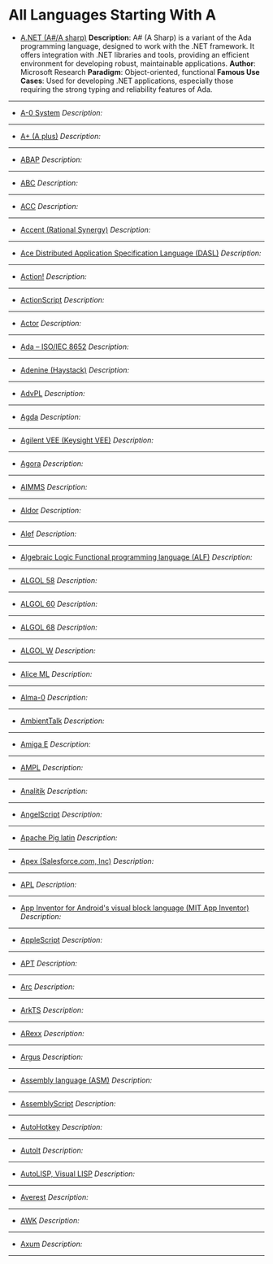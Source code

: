 # All Languages Starting With A

- [A.NET (A#/A sharp)](A/hello.a)
**Description**: A# (A Sharp) is a variant of the Ada programming language, designed to work with the .NET framework. It offers integration with .NET libraries and tools, providing an efficient environment for developing robust, maintainable applications. 
**Author**: Microsoft Research 
**Paradigm**: Object-oriented, functional
**Famous Use Cases**: Used for developing .NET applications, especially those requiring the strong typing and reliability features of Ada.

---

- [A-0 System]()
_Description:_


---

- [A+ (A plus)]()
_Description:_


---

- [ABAP]()
_Description:_


---

- [ABC]()
_Description:_


---

- [ACC]()
_Description:_


---

- [Accent (Rational Synergy)]()
_Description:_


---

- [Ace Distributed Application Specification Language (DASL)]()
_Description:_


---

- [Action!]()
_Description:_


---

- [ActionScript]()
_Description:_


---

- [Actor]()
_Description:_


---

- [Ada – ISO/IEC 8652]()
_Description:_


---

- [Adenine (Haystack)]()
_Description:_


---

- [AdvPL]()
_Description:_


---

- [Agda]()
_Description:_


---

- [Agilent VEE (Keysight VEE)]()
_Description:_


---

- [Agora]()
_Description:_


---

- [AIMMS]()
_Description:_


---

- [Aldor]()
_Description:_


---

- [Alef]()
_Description:_


---

- [Algebraic Logic Functional programming language (ALF)]()
_Description:_


---

- [ALGOL 58]()
_Description:_


---

- [ALGOL 60]()
_Description:_


---

- [ALGOL 68]()
_Description:_


---

- [ALGOL W]()
_Description:_


---

- [Alice ML]()
_Description:_


---

- [Alma-0]()
_Description:_


---

- [AmbientTalk]()
_Description:_


---

- [Amiga E]()
_Description:_


---

- [AMPL]()
_Description:_


---

- [Analitik]()
_Description:_


---

- [AngelScript]()
_Description:_


---

- [Apache Pig latin]()
_Description:_


---

- [Apex (Salesforce.com, Inc)]()
_Description:_


---

- [APL]()
_Description:_


---

- [App Inventor for Android's visual block language (MIT App Inventor)]()
_Description:_


---

- [AppleScript]()
_Description:_


---

- [APT]()
_Description:_


---

- [Arc]()
_Description:_


---

- [ArkTS]()
_Description:_


---

- [ARexx]()
_Description:_


---

- [Argus]()
_Description:_


---

- [Assembly language (ASM)]()
_Description:_


---

- [AssemblyScript]()
_Description:_


---

- [AutoHotkey]()
_Description:_


---

- [AutoIt]()
_Description:_


---

- [AutoLISP, Visual LISP]()
_Description:_


---

- [Averest]()
_Description:_


---

- [AWK]()
_Description:_


---

- [Axum]()
_Description:_


---
